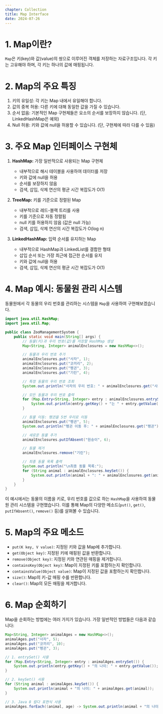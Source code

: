 ```yaml
---
chapter: Collection
title: Map Interface
date: 2024-07-26
---
```


# 1. Map이란?

`Map`은 키(key)와 값(value)의 쌍으로 이루어진 객체를 저장하는 자료구조입니다. 각 키는 고유해야 하며, 각 키는 하나의 값에 매핑됩니다.

# 2. Map의 주요 특징

1. 키의 유일성: 각 키는 Map 내에서 유일해야 합니다.
2. 값의 중복 허용: 다른 키에 대해 동일한 값을 가질 수 있습니다.
3. 순서 없음: 기본적인 Map 구현체들은 요소의 순서를 보장하지 않습니다. (단, LinkedHashMap은 예외)
4. Null 허용: 키와 값에 null을 허용할 수 있습니다. (단, 구현체에 따라 다를 수 있음)

# 3. 주요 Map 인터페이스 구현체

1. **HashMap:** 가장 일반적으로 사용되는 Map 구현체
    - 내부적으로 해시 테이블을 사용하여 데이터를 저장
    - 키와 값에 null을 허용
    - 순서를 보장하지 않음
    - 검색, 삽입, 삭제 연산의 평균 시간 복잡도가 O(1)

2. **TreeMap:** 키를 기준으로 정렬된 Map
    - 내부적으로 레드-블랙 트리를 사용
    - 키를 기준으로 자동 정렬됨
    - null 키를 허용하지 않음 (값은 null 가능)
    - 검색, 삽입, 삭제 연산의 시간 복잡도가 O(log n)

3. **LinkedHashMap:** 입력 순서를 유지하는 Map
   - 내부적으로 HashMap과 LinkedList를 결합한 형태
   - 삽입 순서 또는 가장 최근에 접근한 순서를 유지
   - 키와 값에 null을 허용
   - 검색, 삽입, 삭제 연산의 평균 시간 복잡도가 O(1)

# 4. Map 예시: 동물원 관리 시스템

동물원에서 각 동물의 우리 번호를 관리하는 시스템을 `Map`을 사용하여 구현해보겠습니다.

```java
import java.util.HashMap;
import java.util.Map;

public class ZooManagementSystem {
    public static void main(String[] args) {
        // 동물(키)과 우리 번호(값)를 저장할 HashMap 생성
        Map<String, Integer> animalEnclosures = new HashMap<>();

        // 동물과 우리 번호 추가
        animalEnclosures.put("사자", 1);
        animalEnclosures.put("코끼리", 2);
        animalEnclosures.put("펭귄", 3);
        animalEnclosures.put("기린", 4);

        // 특정 동물의 우리 번호 조회
        System.out.println("사자의 우리 번호: " + animalEnclosures.get("사자"));

        // 모든 동물과 우리 번호 출력
        for (Map.Entry<String, Integer> entry : animalEnclosures.entrySet()) {
            System.out.println(entry.getKey() + "는 " + entry.getValue() + "번 우리에 있습니다.");
        }

        // 동물 이동: 펭귄을 5번 우리로 이동
        animalEnclosures.put("펭귄", 5);
        System.out.println("펭귄 이동 후: " + animalEnclosures.get("펭귄"));

        // 새로운 동물 추가
        animalEnclosures.putIfAbsent("원숭이", 6);

        // 동물 제거
        animalEnclosures.remove("기린");

        // 최종 동물 목록 출력
        System.out.println("\n최종 동물 목록:");
        for (String animal : animalEnclosures.keySet()) {
            System.out.println(animal + ": " + animalEnclosures.get(animal) + "번 우리");
        }
    }
}
```

이 예시에서는 동물의 이름을 키로, 우리 번호를 값으로 하는 `HashMap`을 사용하여 동물원 관리 시스템을 구현했습니다. 이를 통해 Map의 다양한 메소드(`put()`, `get()`, `putIfAbsent()`, `remove()` 등)를 살펴볼 수 있습니다.

# 5. Map의 주요 메소드

- `put(K key, V value)`: 지정된 키와 값을 Map에 추가합니다.
- `get(Object key)`: 지정된 키에 매핑된 값을 반환합니다.
- `remove(Object key)`: 지정된 키와 연관된 매핑을 제거합니다.
- `containsKey(Object key)`: Map이 지정된 키를 포함하는지 확인합니다.
- `containsValue(Object value)`: Map이 지정된 값을 포함하는지 확인합니다.
- `size()`: Map의 키-값 매핑 수를 반환합니다.
- `clear()`: Map의 모든 매핑을 제거합니다.

# 6. Map 순회하기

Map을 순회하는 방법에는 여러 가지가 있습니다. 가장 일반적인 방법들은 다음과 같습니다:

```java
Map<String, Integer> animalAges = new HashMap<>();
animalAges.put("사자", 5);
animalAges.put("코끼리", 10);
animalAges.put("펭귄", 3);

// 1. entrySet() 사용
for (Map.Entry<String, Integer> entry : animalAges.entrySet()) {
    System.out.println(entry.getKey() + "의 나이: " + entry.getValue());
}

// 2. keySet() 사용
for (String animal : animalAges.keySet()) {
    System.out.println(animal + "의 나이: " + animalAges.get(animal));
}

// 3. Java 8 람다 표현식 사용
animalAges.forEach((animal, age) -> System.out.println(animal + "의 나이: " + age));
```